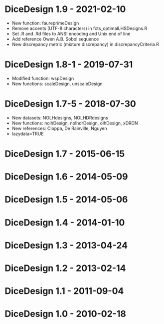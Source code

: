 # DiceDesign 1.9 - 2021-02-10

- New function: faureprimeDesign
- Remove accents (UTF-8 characters) in fcts_optimalLHSDesigns.R
- Set .R and .Rd files to ANSI encoding and Unix end of line
- Add reference Owen A.B. Sobol sequence
- New discrepancy metric (mixture discrepancy) in discrepancyCriteria.R

# DiceDesign 1.8-1 - 2019-07-31

- Modified function: wspDesign
- New functions: scaleDesign, unscaleDesign

# DiceDesign 1.7-5 - 2018-07-30

- New datasets: NOLHdesigns, NOLHDRdesigns
- New functions: nolhDesign, nolhdrDesign, olhDesign, xDRDN
- New references: Cioppa, De Rainville, Nguyen
- lazydata=TRUE

# DiceDesign 1.7 - 2015-06-15

# DiceDesign 1.6 - 2014-05-09

# DiceDesign 1.5 - 2014-05-06

# DiceDesign 1.4 - 2014-01-10

# DiceDesign 1.3 - 2013-04-24

# DiceDesign 1.2 - 2013-02-14

# DiceDesign 1.1 - 2011-09-04

# DiceDesign 1.0 - 2010-02-18
